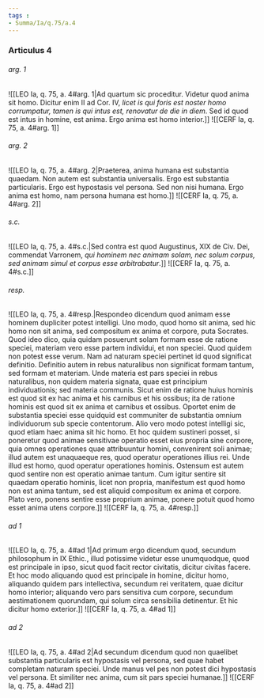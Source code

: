 ```yaml
---
tags : 
- Summa/Ia/q.75/a.4
---
```


### Articulus 4

###### arg. 1
![[LEO Ia, q. 75, a. 4#arg. 1|Ad quartum sic proceditur. Videtur quod anima sit homo. Dicitur enim II ad Cor. IV, *licet is qui foris est noster homo corrumpatur, tamen is qui intus est, renovatur de die in diem*. Sed id quod est intus in homine, est anima. Ergo anima est homo interior.]]
![[CERF Ia, q. 75, a. 4#arg. 1]]

###### arg. 2
![[LEO Ia, q. 75, a. 4#arg. 2|Praeterea, anima humana est substantia quaedam. Non autem est substantia universalis. Ergo est substantia particularis. Ergo est hypostasis vel persona. Sed non nisi humana. Ergo anima est homo, nam persona humana est homo.]]
![[CERF Ia, q. 75, a. 4#arg. 2]]

###### s.c.
![[LEO Ia, q. 75, a. 4#s.c.|Sed contra est quod Augustinus, XIX de Civ. Dei, commendat Varronem, *qui hominem nec animam solam, nec solum corpus, sed animam simul et corpus esse arbitrabatur*.]]
![[CERF Ia, q. 75, a. 4#s.c.]]

###### resp.
![[LEO Ia, q. 75, a. 4#resp.|Respondeo dicendum quod animam esse hominem dupliciter potest intelligi. Uno modo, quod homo sit anima, sed hic homo non sit anima, sed compositum ex anima et corpore, puta Socrates. Quod ideo dico, quia quidam posuerunt solam formam esse de ratione speciei, materiam vero esse partem individui, et non speciei. Quod quidem non potest esse verum. Nam ad naturam speciei pertinet id quod significat definitio. Definitio autem in rebus naturalibus non significat formam tantum, sed formam et materiam. Unde materia est pars speciei in rebus naturalibus, non quidem materia signata, quae est principium individuationis; sed materia communis. Sicut enim de ratione huius hominis est quod sit ex hac anima et his carnibus et his ossibus; ita de ratione hominis est quod sit ex anima et carnibus et ossibus. Oportet enim de substantia speciei esse quidquid est communiter de substantia omnium individuorum sub specie contentorum. Alio vero modo potest intelligi sic, quod etiam haec anima sit hic homo. Et hoc quidem sustineri posset, si poneretur quod animae sensitivae operatio esset eius propria sine corpore, quia omnes operationes quae attribuuntur homini, convenirent soli animae; illud autem est unaquaeque res, quod operatur operationes illius rei. Unde illud est homo, quod operatur operationes hominis. Ostensum est autem quod sentire non est operatio animae tantum. Cum igitur sentire sit quaedam operatio hominis, licet non propria, manifestum est quod homo non est anima tantum, sed est aliquid compositum ex anima et corpore. Plato vero, ponens sentire esse proprium animae, ponere potuit quod homo esset anima utens corpore.]]
![[CERF Ia, q. 75, a. 4#resp.]]

###### ad 1
![[LEO Ia, q. 75, a. 4#ad 1|Ad primum ergo dicendum quod, secundum philosophum in IX Ethic., illud potissime videtur esse unumquodque, quod est principale in ipso, sicut quod facit rector civitatis, dicitur civitas facere. Et hoc modo aliquando quod est principale in homine, dicitur homo, aliquando quidem pars intellectiva, secundum rei veritatem, quae dicitur homo interior; aliquando vero pars sensitiva cum corpore, secundum aestimationem quorundam, qui solum circa sensibilia detinentur. Et hic dicitur homo exterior.]]
![[CERF Ia, q. 75, a. 4#ad 1]]

###### ad 2
![[LEO Ia, q. 75, a. 4#ad 2|Ad secundum dicendum quod non quaelibet substantia particularis est hypostasis vel persona, sed quae habet completam naturam speciei. Unde manus vel pes non potest dici hypostasis vel persona. Et similiter nec anima, cum sit pars speciei humanae.]]
![[CERF Ia, q. 75, a. 4#ad 2]]

